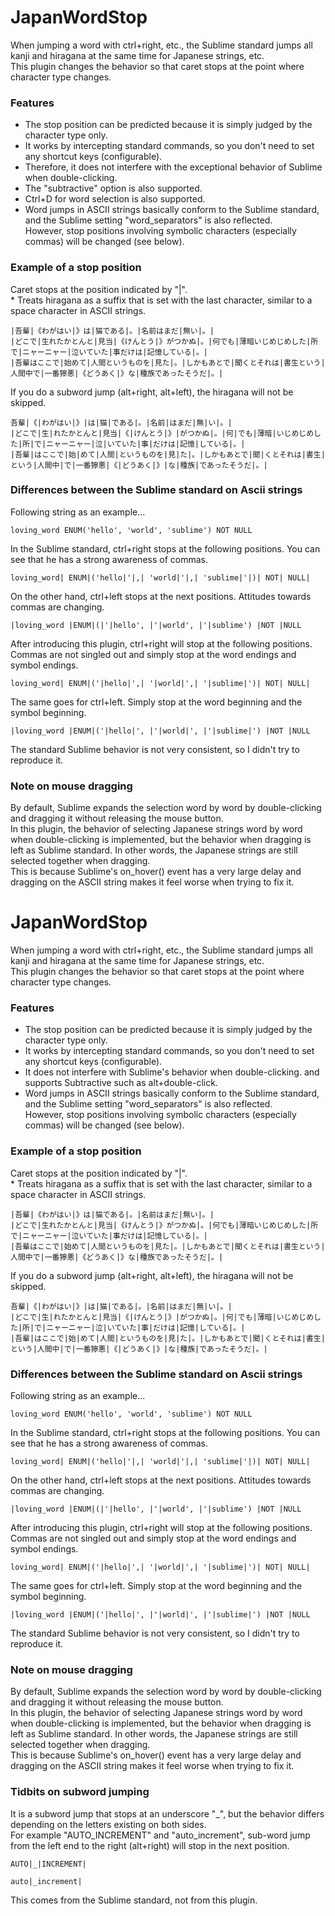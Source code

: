 # JapanWordStop

When jumping a word with ctrl+right, etc., the Sublime standard jumps all kanji and hiragana at the same time for Japanese strings, etc.<br>
This plugin changes the behavior so that caret stops at the point where character type changes.

### Features

- The stop position can be predicted because it is simply judged by the character type only.
- It works by intercepting standard commands, so you don't need to set any shortcut keys (configurable).
- Therefore, it does not interfere with the exceptional behavior of Sublime when double-clicking.
- The "subtractive" option is also supported.
- Ctrl+D for word selection is also supported.
- Word jumps in ASCII strings basically conform to the Sublime standard, and the Sublime setting "word_separators" is also reflected.<br>
However, stop positions involving symbolic characters (especially commas) will be changed (see below).

### Example of a stop position

Caret stops at the position indicated by "|".<br>
\* Treats hiragana as a suffix that is set with the last character, similar to a space character in ASCII strings.
```
|吾輩|《わがはい|》は|猫である|。|名前はまだ|無い|。|
|どこで|生れたかとんと|見当|《けんとう|》がつかぬ|。|何でも|薄暗いじめじめした|所で|ニャーニャー|泣いていた|事だけは|記憶している|。|
|吾輩はここで|始めて|人間というものを|見た|。|しかもあとで|聞くとそれは|書生という|人間中で|一番獰悪|《どうあく|》な|種族であったそうだ|。|
```

If you do a subword jump (alt+right, alt+left), the hiragana will not be skipped.
```
吾輩|《|わがはい|》|は|猫|である|。|名前|はまだ|無|い|。|
|どこで|生|れたかとんと|見当|《|けんとう|》|がつかぬ|。|何|でも|薄暗|いじめじめした|所|で|ニャーニャー|泣|いていた|事|だけは|記憶|している|。|
|吾輩|はここで|始|めて|人間|というものを|見|た|。|しかもあとで|聞|くとそれは|書生|という|人間中|で|一番獰悪|《|どうあく|》|な|種族|であったそうだ|。|
```

### Differences between the Sublime standard on Ascii strings

Following string as an example...
```
loving_word ENUM('hello', 'world', 'sublime') NOT NULL
```

In the Sublime standard, ctrl+right stops at the following positions. You can see that he has a strong awareness of commas.
```
loving_word| ENUM|('hello|'|,| 'world|'|,| 'sublime|'|)| NOT| NULL|
```
On the other hand, ctrl+left stops at the next positions. Attitudes towards commas are changing.
```
|loving_word |ENUM|(|'|hello', |'|world', |'|sublime') |NOT |NULL
```

After introducing this plugin, ctrl+right will stop at the following positions.<br>
Commas are not singled out and simply stop at the word endings and symbol endings.
```
loving_word| ENUM|('|hello|',| '|world|',| '|sublime|')| NOT| NULL|
```
The same goes for ctrl+left. Simply stop at the word beginning and the symbol beginning.
```
|loving_word |ENUM|('|hello|', |'|world|', |'|sublime|') |NOT |NULL
```

The standard Sublime behavior is not very consistent, so I didn't try to reproduce it.

### Note on mouse dragging

By default, Sublime expands the selection word by word by double-clicking and dragging it without releasing the mouse button.<br>
In this plugin, the behavior of selecting Japanese strings word by word when double-clicking is implemented, but the behavior when dragging is left as Sublime standard. In other words, the Japanese strings are still selected together when dragging.<br>
This is because Sublime's on_hover() event has a very large delay and dragging on the ASCII string makes it feel worse when trying to fix it.
# JapanWordStop

When jumping a word with ctrl+right, etc., the Sublime standard jumps all kanji and hiragana at the same time for Japanese strings, etc.<br>
This plugin changes the behavior so that caret stops at the point where character type changes.

### Features

- The stop position can be predicted because it is simply judged by the character type only.
- It works by intercepting standard commands, so you don't need to set any shortcut keys (configurable).
- It does not interfere with Sublime's behavior when double-clicking. and supports Subtractive such as alt+double-click.
- Word jumps in ASCII strings basically conform to the Sublime standard, and the Sublime setting "word_separators" is also reflected.<br>
However, stop positions involving symbolic characters (especially commas) will be changed (see below).

### Example of a stop position

Caret stops at the position indicated by "|".<br>
\* Treats hiragana as a suffix that is set with the last character, similar to a space character in ASCII strings.
```
|吾輩|《わがはい|》は|猫である|。|名前はまだ|無い|。|
|どこで|生れたかとんと|見当|《けんとう|》がつかぬ|。|何でも|薄暗いじめじめした|所で|ニャーニャー|泣いていた|事だけは|記憶している|。|
|吾輩はここで|始めて|人間というものを|見た|。|しかもあとで|聞くとそれは|書生という|人間中で|一番獰悪|《どうあく|》な|種族であったそうだ|。|
```

If you do a subword jump (alt+right, alt+left), the hiragana will not be skipped.
```
吾輩|《|わがはい|》|は|猫|である|。|名前|はまだ|無|い|。|
|どこで|生|れたかとんと|見当|《|けんとう|》|がつかぬ|。|何|でも|薄暗|いじめじめした|所|で|ニャーニャー|泣|いていた|事|だけは|記憶|している|。|
|吾輩|はここで|始|めて|人間|というものを|見|た|。|しかもあとで|聞|くとそれは|書生|という|人間中|で|一番獰悪|《|どうあく|》|な|種族|であったそうだ|。|
```

### Differences between the Sublime standard on Ascii strings

Following string as an example...
```
loving_word ENUM('hello', 'world', 'sublime') NOT NULL
```

In the Sublime standard, ctrl+right stops at the following positions. You can see that he has a strong awareness of commas.
```
loving_word| ENUM|('hello|'|,| 'world|'|,| 'sublime|'|)| NOT| NULL|
```
On the other hand, ctrl+left stops at the next positions. Attitudes towards commas are changing.
```
|loving_word |ENUM|(|'|hello', |'|world', |'|sublime') |NOT |NULL
```

After introducing this plugin, ctrl+right will stop at the following positions.<br>
Commas are not singled out and simply stop at the word endings and symbol endings.
```
loving_word| ENUM|('|hello|',| '|world|',| '|sublime|')| NOT| NULL|
```
The same goes for ctrl+left. Simply stop at the word beginning and the symbol beginning.
```
|loving_word |ENUM|('|hello|', |'|world|', |'|sublime|') |NOT |NULL
```

The standard Sublime behavior is not very consistent, so I didn't try to reproduce it.

### Note on mouse dragging

By default, Sublime expands the selection word by word by double-clicking and dragging it without releasing the mouse button.<br>
In this plugin, the behavior of selecting Japanese strings word by word when double-clicking is implemented, but the behavior when dragging is left as Sublime standard. In other words, the Japanese strings are still selected together when dragging.<br>
This is because Sublime's on_hover() event has a very large delay and dragging on the ASCII string makes it feel worse when trying to fix it.

### Tidbits on subword jumping

It is a subword jump that stops at an underscore "_", but the behavior differs depending on the letters existing on both sides. <br>
For example "AUTO_INCREMENT" and "auto_increment", sub-word jump from the left end to the right (alt+right) will stop in the next position.
```
AUTO|_|INCREMENT|
```
```
auto|_increment|
```
This comes from the Sublime standard, not from this plugin.
